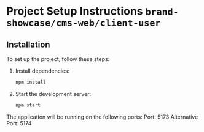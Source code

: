 # Project Setup Instructions `brand-showcase/cms-web/client-user`

## Installation

To set up the project, follow these steps:

1. Install dependencies:
   ```bash
   npm install
2. Start the development server:
   ```bash
   npm start

The application will be running on the following ports:
Port: 5173
Alternative Port: 5174